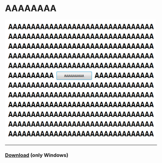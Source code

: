 # AAAAAAAA

<img src="./AAAAAAAA.png" style="width:500px; height:400px;">

---

### [Download](https://github.com/1ukidev/AAAAAAAA/releases/download/AAAAAAAA/AAAAAAAA.exe) (only Windows)
